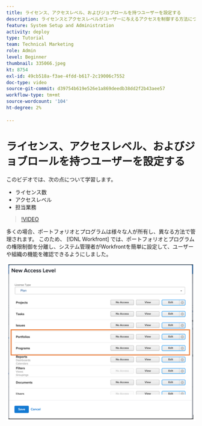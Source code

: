 ```yaml
---
title: ライセンス、アクセスレベル、およびジョブロールを持つユーザーを設定する
description: ライセンスとアクセスレベルがユーザーに与えるアクセスを制御する方法について説明します。 ジョブの役割がシステムでどのように使用されるかを説明します。
feature: System Setup and Administration
activity: deploy
type: Tutorial
team: Technical Marketing
role: Admin
level: Beginner
thumbnail: 335066.jpeg
kt: 8754
exl-id: 49cb518a-f3ae-4fdd-b617-2c19006c7552
doc-type: video
source-git-commit: d39754b619e526e1a869deedb38dd2f2b43aee57
workflow-type: tm+mt
source-wordcount: '104'
ht-degree: 2%

---
```


# ライセンス、アクセスレベル、およびジョブロールを持つユーザーを設定する

このビデオでは、次の点について学習します。

* ライセンス数
* アクセスレベル
* 担当業務

>[!VIDEO](https://video.tv.adobe.com/v/335066/?quality=12)

多くの場合、ポートフォリオとプログラムは様々な人が所有し、異なる方法で管理されます。 このため、 [!DNL Workfront] では、ポートフォリオとプログラムの権限制御を分離し、システム管理者がWorkfrontを簡単に設定して、ユーザーや組織の機能を確認できるようにしました。

![[!UICONTROL Portfolio] および [!UICONTROL プログラム] ハイライト表示されている設定 [!UICONTROL 新しいアクセスレベル] window](assets/admin-fund-access-levels.png)
